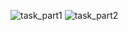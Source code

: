 ![task_part1](https://github.com/andomedamoon/PPJ/assets/124703911/87141c3c-c390-44a2-a78c-f74a0c37d06a)
![task_part2](https://github.com/andomedamoon/PPJ/assets/124703911/d679b084-54cb-4903-917b-f36e68eb0670)
